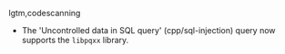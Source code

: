 lgtm,codescanning
* The 'Uncontrolled data in SQL query' (cpp/sql-injection) query now supports the `libpqxx` library.
